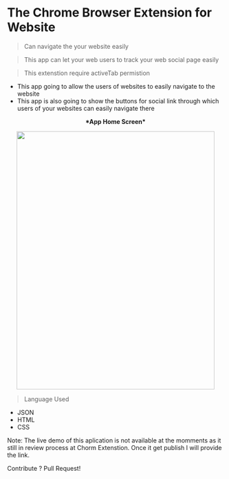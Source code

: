 # The Chrome Browser Extension for Website 

> Can navigate the your website easily

> This app can let your web users to track your web social page easily 

> This extenstion require activeTab permistion 


- This app going to allow the users of websites to easily navigate to the website
- This app is also going to show the buttons for social link through which users of your websites can easily navigate there


<p align="center"> <b> *App Home Screen*</p> </b>

<p align="center">
  <img width="460" height="600" src="https://www.meghshyam.com/photos/CHROMEEXTENSTION.png">
</p> 

> Language Used 

- JSON
- HTML 
- CSS  

Note: The live demo of this aplication is not available at the momments as it still in review process at Chorm Extenstion. Once it get publish I will provide the link.  

Contribute ? Pull Request! 


